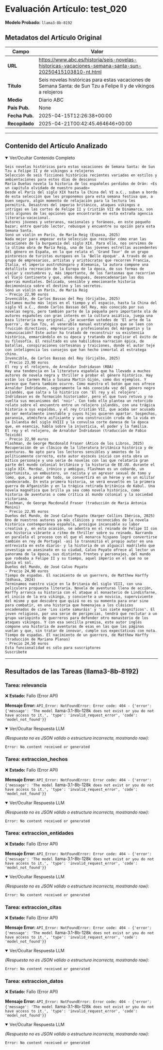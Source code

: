 # Evaluación Artículo: test_020
**Modelo Probado:** `llama3-8b-8192`

## Metadatos del Artículo Original

| Campo          | Valor                                      |
|----------------|--------------------------------------------|
| **URL**        | https://www.abc.es/historia/seis-novelas-historicas-vacaciones-semana-santa-sun-20250415103810-nt.html           |
| **Título**     | Seis novelas históricas para estas vacaciones de Semana Santa: de Sun Tzu a Felipe II y de vikingos a relojeros       |
| **Medio**      | Diario ABC         |
| **País Pub.**  | None |
| **Fecha Pub.** | 2025-04-15T12:26:38+00:00 |
| **Recopilado** | 2025-04-21T00:42:45.464646+00:00 |

---

## Contenido del Artículo Analizado

<details open>
<summary>Ver/Ocultar Contenido Completo</summary>

```text
Seis novelas históricas para estas vacaciones de Semana Santa: de Sun Tzu a Felipe II y de vikingos a relojeros
Selección de seis ficciones históricas recientes variadas en estilos y ambientaciones para estos días de descanso
María Dueñas novela la historia de los españoles perdidos de Orán: «Es un capítulo olvidado de nuestro pasado»
Desde el París del siglo XIX hasta la China del VI a.C., suban a bordo de esta selección que les proponemos para esta semana festiva que, a buen seguro, algún momento de relajación para la lectura les permitirá. Desastres del imperio británico, ataques vikingos e intrigas en las cortes de Felipe II y Cristián VII de Dinamarca, son solo algunos de las opciones que encontrarán en esta extraña agencia literaria-vacacional.
Autores jóvenes y veteranos, nacionales y foráneos, en este pequeño bazar; entre querido lector, rebusque y encuentre su opción para esta Semana Santa.
Sonó un violín en París, de María Reig (Espasa, 2025)
Nada mejor para empezar esta selección que recordar cómo eran las vacaciones de la burguesía del siglo XIX. Para ello, nos servimos de la última obra de María Reig, una de las jóvenes estrellas ascendentes del género en España, en la que relata el 'Grand Tour' de un grupo pintoresco de turistas europeos en la 'Belle époque'. A través de un grupo de empresarios, artistas y aristócratas que recorren Francia, Italia, el imperio austrohúngaro y Alemania, la autora compone una detallista recreación de la Europa de la época, de sus formas de viajar y costumbres y, más importante, de los fantasmas que recorrían el Viejo Continente y que, años después, desencadenarían las dos guerras mundiales. Delicada, sensible y emocionante historia decimonónica sobre el destino y los secretos.
Sonó un violín en París, de María Reig
- Precio 22,90 euros
Invencible, de Carlos Bassas del Rey (Grijalbo, 2025)
Saltamos mucho más lejos en el tiempo y el espacio, hasta la China del siglo VI a.C., donde Carlos Bassas del Rey, más conocido por sus novelas negro, pero también parte de la pequeña pero importante ola de autores españoles con gran interés en la cultura asiática, juega una baza literaria muy original. ¿Se acuerdan ustedes de 'El arte de la guerra', de Sun Tzu, el venerable manual estratégico que se leen con fruición directivos, empresarios y profesionales del márquetin y la comunicación? Este autor ha tratado de reconstruir su existencia histórica, enmarcándolo en su época y tratando de explicar el éxito de su filosofía. El resultado es una habilidosa narración épica, de batallas, conspiraciones cortesanas y traiciones, donde el autor teje con inteligencia los consejos que han hecho inmortal al estratega chino.
Invencible, de Carlos Bassas del Rey (Grijalbo, 2025)
- Precio 23,90 euros
El rey y el relojero, de Arnaldur Indridason (RBA)
Hay una tendencia en la literatura española que ha llevado a muchos autores de novela negra y thriller a probar el género histórico. Hay están los Carmen Mola o Susana Martín Gijón, como dos ejemplos. Y parece que fuera también ocurre. Como muestra el botón que nos ofrece Arnaldur Indridason, seguramente la más conocida voz del género negro islandés, que salta a lo histórico con 'El rey y el relojero'. Indridason es de formación historiador, pero el que tuvo retuvo y no suelta sus mecanismos del 'noir'. Con todo ello plantea un retorcido relato sobre el encuentro entre un relojero islandés, con una trágica historia a sus espaldas, y el rey Cristián VII, que acaba ser acusado de ser mentalmente inestable y cuyos hijos quieren apartar. Sospechas, paranoia, atmósfera asfixiante y una construcción cruda de la vida en la Islandia del siglo XVIII y la convulsa corte danesa de la época que, en esencia, habla sobre la injusticia, el poder y la familia.
El rey y el relojero, de Arnaldur Indridason (traducción de Fabio Teixidó)
- Precio 22,90 euros
Flashman, de George Macdonald Fraser (Ático de los Libros, 2025)
Recuperación de un clásico de la literatura británica histórica y de aventuras. No apto para los lectores sensibles y amantes de lo políticamente correcto, este autor escocés inició con esta obra un mítico personaje y una serie de novelas con las que relataría gran parte del mundo colonial británico y la historia de EE.UU. durante el siglo XIX. Mordaz, irónico y ambiguo, Flashman es un cobarde, un oportunista, un embustero, un racista y un agresor sexual de tomo y lomo, que, a pesar de todo, se convertirá en un héroe y en un militar condecorado. En esta primera historia, se verá envuelto en la primera guerra de Afganistán y en la trágica retirada británica de Kabul. Una novela magnética que brilla ya sea como novela histórica, como historia de aventuras o como crítica al mundo colonial y la sociedad victoriana.
Flashman, de George Macdonald Fraser (traducción de Maria Antonia Menini)
- Precio 22,95 euros
Dueños del Mundo, de José Calvo Poyato (Harper Collins Ibérica, 2025)
Uno de nuestros autores ya más clásicos y reconocidos de la novela histórica contemporánea española, prosigue incansable su labor creativa y, en esta ocasión, se adentra en el reinado de Felipe II con una historia vibrante a ritmo de thriller sobre su reinado. Narrando en paralelo el proceso con el que el monarca hispano logró convertirse también en rey de Portugal -así lo transmitió el propio autor en una entrevista en este diario- y la historia de un alguacil madrileño que investiga un asesinato en su ciudad, Calvo Poyato ofrece al lector un panorama de la época, sus distintos frentes y personajes, del mundo que rodeaba a Felipe II y su tiempo, aquel imperio en el que no se ponía el sol.
Dueños del Mundo, de José Calvo Poyato
- Precio 24,90 euros
Tiempo de espadas. El nacimiento de un guerrero, de Matthew Harffy (Edhasa, 2024)
Terminamos nuestro viaje en la Britania del siglo VIII, con una peliculera propuesta literaria. Novela de aventuras llena de acción, Harffy arranca su historia con el ataque al monasterio de Lindisfarne, el inicio de la era vikinga, y convierte a un novicio, superviviente del mismo y que descubre que quizá no es su momento para orar sino para combatir, en una historia que homenajea a los clásicos encadenados de cine 'Los siete samuráis' y 'Los siete magníficos'. El joven religioso, por una serie de peripecias, tendrá que reclutar a un grupo variopinto de guerreros para defender otro monasterio de los ataques vikingos. Y con esa sencilla premisa, este autor inglés compone una historia de aventuras de esas en las que las páginas vuelan y que, sin tratar de innovar, cumple sus expectativas con nota.
Tiempo de espadas. El nacimiento de un guerrero, de Matthew Harffy (traducción de Mariana Planas)
- Precio 24,50 euros
Esta funcionalidad es sólo para suscriptores
Suscribete
```
</details>

---

## Resultados de las Tareas (llama3-8b-8192)

### Tarea: relevancia

❌ **Estado:** Fallo (Error API)

   **Mensaje Error:** `API_Error: NotFoundError: Error code: 404 - {'error': {'message': 'The model `llama-3.1-8b-128k` does not exist or you do not have access to it.', 'type': 'invalid_request_error', 'code': 'model_not_found'}}`


<details open>
<summary>Ver/Ocultar Respuesta LLM</summary>

_(Respuesta no es JSON válido o estructura incorrecta, mostrando raw):_
```
Error: No content received or generated
```
</details>


### Tarea: extraccion_hechos

❌ **Estado:** Fallo (Error API)

   **Mensaje Error:** `API_Error: NotFoundError: Error code: 404 - {'error': {'message': 'The model `llama-3.1-8b-128k` does not exist or you do not have access to it.', 'type': 'invalid_request_error', 'code': 'model_not_found'}}`


<details open>
<summary>Ver/Ocultar Respuesta LLM</summary>

_(Respuesta no es JSON válido o estructura incorrecta, mostrando raw):_
```
Error: No content received or generated
```
</details>


### Tarea: extraccion_entidades

❌ **Estado:** Fallo (Error API)

   **Mensaje Error:** `API_Error: NotFoundError: Error code: 404 - {'error': {'message': 'The model `llama-3.1-8b-128k` does not exist or you do not have access to it.', 'type': 'invalid_request_error', 'code': 'model_not_found'}}`


<details open>
<summary>Ver/Ocultar Respuesta LLM</summary>

_(Respuesta no es JSON válido o estructura incorrecta, mostrando raw):_
```
Error: No content received or generated
```
</details>


### Tarea: extraccion_citas

❌ **Estado:** Fallo (Error API)

   **Mensaje Error:** `API_Error: NotFoundError: Error code: 404 - {'error': {'message': 'The model `llama-3.1-8b-128k` does not exist or you do not have access to it.', 'type': 'invalid_request_error', 'code': 'model_not_found'}}`


<details open>
<summary>Ver/Ocultar Respuesta LLM</summary>

_(Respuesta no es JSON válido o estructura incorrecta, mostrando raw):_
```
Error: No content received or generated
```
</details>


### Tarea: extraccion_datos

❌ **Estado:** Fallo (Error API)

   **Mensaje Error:** `API_Error: NotFoundError: Error code: 404 - {'error': {'message': 'The model `llama-3.1-8b-128k` does not exist or you do not have access to it.', 'type': 'invalid_request_error', 'code': 'model_not_found'}}`


<details open>
<summary>Ver/Ocultar Respuesta LLM</summary>

_(Respuesta no es JSON válido o estructura incorrecta, mostrando raw):_
```
Error: No content received or generated
```
</details>
